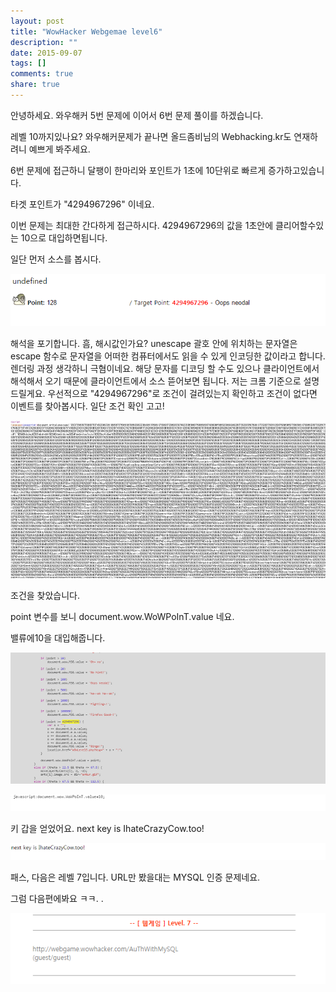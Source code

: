 ```yaml
---
layout: post
title: "WowHacker Webgemae level6"
description: ""
date: 2015-09-07
tags: []
comments: true
share: true
---
```


안녕하세요. 와우해커 5번 문제에 이어서 6번 문제 풀이를 하겠습니다.

레벨 10까지있나요? 와우해커문제가 끝나면 올드좀비님의 Webhacking.kr도 연재하려니 예쁘게 봐주세요.

6번 문제에 접근하니 달팽이 한마리와 포인트가 1초에 10단위로 빠르게 증가하고있습니다.

타겟 포인트가 "4294967296" 이네요.

이번 문제는 최대한 간다하게 접근하시다. 4294967296의 값을 1초안에 클리어할수있는 10으로 대입하면됩니다.

일단 먼저 소스를 봅시다.

  

  

![](/assets/images/posts/82/2667993F55ED67D034662D.PNG)

  

  

해석을 포기합니다. 흠, 해시값인가요? unescape 괄호 안에 위치하는 문자열은 escape 함수로 문자열을 어떠한 컴퓨터에서도 읽을 수
있게 인코딩한 값이라고 합니다. 렌더링 과정 생각하니 극혐이네요. 해당 문자를 디코딩 할 수도 있으나 클라이언트에서 해석해서 오기 때문에
클라이언트에서 소스 뜯어보면 됩니다. 저는 크롬 기준으로 설명드릴게요. 우선적으로 "4294967296"로 조건이 걸려있는지 확인하고 조건이
없다면 이벤트를 찾아봅시다. 일단 조건 확인 고고!

  

  

![](/assets/images/posts/82/2659A14655ED64E711CBFD.PNG)

  

  

  

  

조건을 찾았습니다.

  

  

<!-- Begin

var dir = "http://webgame.wowhacker.com/AnTsGam3/";

var images = new Array(

dir+"antdl.gif",

dir+"antdn.gif",

dir+"antdr.gif",

dir+"antlt.gif",

dir+"antrt.gif",

dir+"antul.gif",

dir+"antup.gif",

dir+"antur.gif"

);

  

var isMinNS4 = (document.layers) ? 1 : 0;

var isMinIE4 = (document.all) ? 1 : 0;

  

var _LBimgList;

var _LBimgCount;

var _LBbase = "LBbase";

var _LBlow = "LBlow";

var _LBhigh = "LBhigh";

var _LBwidth;

var _LBheight;

var _LBbaseLayer;

var _LBlowLayer;

var _LBhighLayer;

function createLoadBar(width, height, bdSize, bdColor, bgColor, fgColor,
fontFace, fontSize, text) {

var txtLow, txtHigh, tblStart, tblEnd;

var str;

txtLow = '<font color="' + fgColor + '" face="' + fontFace + '" size=' +
fontSize + '>' + text + '</font>';

txtHigh = '<font color="' + bgColor + '" face="' + fontFace + '" size=' +
fontSize + '>' + text + '</font>';

tblStart = '<table border=0 cellpadding=0 cellspacing=0 height=100%
width=100%><tr valign="center"><td align="center">';

tblEnd = '</td></tr></table>';

if (isMinNS4)

str = '<layer name="' + _LBbase + '" bgcolor="' + bdColor + '" width=' + width
+ ' height=' + height + ' visibility="hide">\n'

\+ ' <layer name="' + _LBlow + '" bgcolor="' + bgColor + '" left=' + bdSize +
' top=' + bdSize + ' width=' + (width - 2 * bdSize) + ' height=' + (height - 2
* bdSize) + '>' + tblStart + txtLow + tblEnd + '</layer>\n'

\+ ' <layer name="' + _LBhigh + '" bgcolor="' + fgColor + '" left=' + bdSize +
' top=' + bdSize + ' width=' + (width - 2 * bdSize) + ' height=' + (height - 2
* bdSize) + '>' + tblStart + txtHigh + tblEnd + '</layer>\n'

\+ '</layer>';

if (isMinIE4)

str = '<div id="' + _LBbase + '" style="position:absolute; background-color:'
+ bdColor + '; width:' + width + 'px; height:' + height + 'px;
visibility:hidden;">\n'

\+ ' <div id="' + _LBlow + '" style="position:absolute; background-color=' +
bgColor + '; left:' + bdSize + 'px; top:' + bdSize + 'px; width:' + (width - 2
* bdSize) + 'px; height:' + (height - 2 * bdSize) + 'px;">' + tblStart +
txtLow + tblEnd + '</div>\n'

\+ ' <div id="' + _LBhigh + '" style="position:absolute; background-color=' +
fgColor + '; left:' + bdSize + 'px; top:' + bdSize + 'px; width:' + (width - 2
* bdSize) + 'px; height:' + (height - 2 * bdSize) + 'px;">' + tblStart +
txtHigh + tblEnd + '</div>\n'

\+ '</div>';

document.writeln(str);

_LBwidth = width - 2 * bdSize;

_LBheight = height - 2 * bdSize;

}

function startLoadBar(srcList, x, y) {

var i, w, h;

if (isMinNS4) {

_LBbaseLayer = document.layers[_LBbase];

_LBlowLayer = _LBbaseLayer.document.layers[_LBlow];

_LBhighLayer = _LBbaseLayer.document.layers[_LBhigh];

}

if (isMinIE4) {

_LBbaseLayer = eval('document.all.' + _LBbase);

_LBlowLayer = eval('document.all.' + _LBlow);

_LBhighLayer = eval('document.all.' + _LBhigh);

}

if (isMinNS4) {

w = window.innerWidth;

h = window.innerHeight;

}

if (isMinIE4) {

w = document.body.clientWidth;

h = document.body.clientHeight;

}

if (x == null)

x = Math.round((w - _LBwidth) / 2);

if (y == null)

y = Math.round((h - _LBheight) / 2);

moveLayerTo(_LBbaseLayer, x, y);

clipLayer(_LBhighLayer, 0, 0, 0, _LBheight);

showLayer(_LBbaseLayer);

_LBimgCount = 0;

_LBimgList = new Array();

for (i = 0; i < srcList.length; i++) {

_LBimgList[i] = new Image();

_LBimgList[i].onabort = _LBupdate;

_LBimgList[i].onerror = _LBupdate;

_LBimgList[i].onload = _LBupdate;

}

for (i = 0; i < srcList.length; i++)

_LBimgList[i].src = srcList[i];

}

  

function endLoadBar() {

}

  

function _LBupdate() {

var pct;

_LBimgCount++;

pct = _LBimgCount / _LBimgList.length;

clipLayer(_LBhighLayer, 0, 0, Math.round(pct * _LBwidth), _LBheight);

if (_LBimgCount == _LBimgList.length) {

setTimeout('hideLayer(_LBbaseLayer)', 500);

endLoadBar();

}

}

  

function moveLayerTo(layer, x, y) {

if (isMinNS4)

layer.moveTo(x, y);

if (isMinIE4) {

layer.style.left = x;

layer.style.top = y;

}

}

function hideLayer(layer) {

if (isMinNS4)

layer.visibility = "hide";

if (isMinIE4)

layer.style.visibility = "hidden";

}

function getWindowWidth() {

if (isMinNS4)

return(window.innerWidth);

if (isMinIE4)

return(document.body.offsetWidth);

return(-1);

}

function getWindowHeight() {

if (isMinNS4)

return(window.innerHeight);

if (isMinIE4)

return(document.body.offsetHeight);

return(-1);

}

function getPageScrollX() {

if (isMinNS4)

return(window.pageXOffset);

if (isMinIE4)

return(document.body.scrollLeft);

return(-1);

}

function getPageScrollY() {

if (isMinNS4)

return(window.pageYOffset);

if (isMinIE4)

return(document.body.scrollTop);

return(-1);

}

function getHeight(layer) {

if (isMinNS4) {

if (layer.document.height)

return(layer.document.height);

else

return(layer.clip.bottom - layer.clip.top);

}

if (isMinIE4) {

if (false && layer.style.pixelHeight)

return(layer.style.pixelHeight);

else

return(layer.clientHeight);

}

return(-1);

}

function getWidth(layer) {

if (isMinNS4) {

if (layer.document.width)

return(layer.document.width);

else

return(layer.clip.right - layer.clip.left);

}

if (isMinIE4) {

if (layer.style.pixelWidth)

return(layer.style.pixelWidth);

else

return(layer.clientWidth);

}

return(-1);

}

function getLeft(layer) {

if (isMinNS4)

return(layer.left);

if (isMinIE4)

return(layer.style.pixelLeft);

return(-1);

}

function getTop(layer) {

if (isMinNS4)

return(layer.top);

if (isMinIE4)

return(layer.style.pixelTop);

return(-1);

}

function getRight(layer) {

if (isMinNS4)

return(layer.left + getWidth(layer));

if (isMinIE4)

return(layer.style.pixelLeft + getWidth(layer));

return(-1);

}

function getBottom(layer) {

if (isMinNS4)

return(layer.top + getHeight(layer));

else if (isMinIE4)

return(layer.style.pixelTop + getHeight(layer));

return(-1);

}

function moveLayerBy(layer, dx, dy) {

if (isMinNS4)

layer.moveBy(dx, dy);

if (isMinIE4) {

layer.style.pixelLeft += dx;

layer.style.pixelTop+= dy;

}

}

function showLayer(layer) {

if (isMinNS4)

layer.visibility = "show";

if (isMinIE4)

layer.style.visibility = "visible";

}

function clipLayer(layer, clipleft, cliptop, clipright, clipbottom) {

if (isMinNS4) {

layer.clip.left = clipleft;

layer.clip.top= cliptop;

layer.clip.right= clipright;

layer.clip.bottom = clipbottom;

}

if (isMinIE4)

layer.style.clip = 'rect(' + cliptop + ' ' +clipright + ' ' + clipbottom + ' '
+ clipleft +')';

}

var mouseX = 0;

var mouseY = 0;

if (isMinNS4)

document.captureEvents(Event.MOUSEMOVE);

document.onmousemove = getMousePosition;

function init() {

startLoadBar(images);

}

function getMousePosition(e) {

if (isMinNS4) {

mouseX = e.pageX;

mouseY = e.pageY;

}

if (isMinIE4) {

mouseX = event.clientX + document.body.scrollLeft;

mouseY = event.clientY + document.body.scrollTop;

}

return true;

}

var ants = new Array(8);

function endLoadBar() {

var i;

for (i = 0; i < ants.length; i++) {

if (isMinNS4) {

ants[i] = document.layers["ant" + (i + 1)];

ants[i].image = ants[i].document.images["antimg" + (i + 1)];

}

if (isMinIE4) {

ants[i] = eval('document.all.ant' + (i + 1));

ants[i].image = document.images["antimg" + (i + 1)];

}

initAnt(i);

showLayer(ants[i]);

}

updateAnts();

}

function initAnt(n) {

var s, x, y;

x = Math.floor(Math.random() * getWindowWidth());

y = Math.floor(Math.random() * getWindowHeight());

s = Math.floor(Math.random() * 4);

if (s == 0)

x = -getWidth(ants[n]);

if (s == 1)

x = getWindowWidth();

if (s == 2)

y = -getHeight(ants[n]);

if (s == 3)

y = getWindowHeight();

x += getPageScrollX();

y += getPageScrollY();

moveLayerTo(ants[n], x, y);

}

function updateAnts() {

  

var i, dx, dy, theta, d;

  

d = 3;

  

for (i = 0; i < ants.length; i++) {

dx = mouseX - getLeft(ants[i]);

dy = mouseY - getTop(ants[i]);

theta = Math.round(Math.atan2(-dy, dx) * 180 / Math.PI);

if (theta < 0)

theta += 360;

  

if (Math.abs(dx) < d && Math.abs(dy) < d) {

initAnt(i);

var point = document.wow.WoWPoInT.value;

point++;

  

if (point > 5)

document.wow.MSG.value = 'T_T~';

  

if (point > 10)

document.wow.MSG.value = 'Oh~ no';

  

if (point > 20)

document.wow.MSG.value = 'No hint!';

  

if (point > 100)

document.wow.MSG.value = 'Oops neodal';

  

if (point > 500)

document.wow.MSG.value = 'ha~~ak ha~~ak';

  

if (point > 1000)

document.wow.MSG.value = 'Fighting~!';

  

if (point > 100000)

document.wow.MSG.value = 'FireFox Good~!';

  

if (point >= 4294967296) {

var o = "";

o += document.b.a.value;

o += document.e.a.value;

o += document.c.a.value;

o += document.a.a.value;

o += document.d.a.value;

document.wow.MSG.value = "Bingo!";

location.href="wOwLevel6.php?msg=" + o + "!";

}

document.wow.WoWPoInT.value = point;

}

else if (theta > 22.5 && theta <= 67.5) {

moveLayerBy(ants[i], d, -d);

ants[i].image.src = dir+"antur.gif";

}

else if (theta > 67.5 && theta <= 112.5) {

moveLayerBy(ants[i], 0, -d);

ants[i].image.src = dir+"antup.gif";

}

else if (theta > 112.5 && theta <= 157.5) {

moveLayerBy(ants[i], -d, -d);

ants[i].image.src = dir+"antul.gif";

}

else if (theta > 157.5 && theta <= 202.5) {

moveLayerBy(ants[i], -d, 0);

ants[i].image.src = dir+"antlt.gif";

}

else if (theta > 202.5 && theta <= 247.5) {

moveLayerBy(ants[i], -d, d);

ants[i].image.src = dir+"antdl.gif";

}

else if (theta > 247.5 && theta <= 292.5) {

moveLayerBy(ants[i], 0, d);

ants[i].image.src = dir+"antdn.gif";

}

else if (theta > 292.5 && theta <= 337.5) {

moveLayerBy(ants[i], d, d);

ants[i].image.src = dir+"antdr.gif";

}

else {

moveLayerBy(ants[i], d, 0);

ants[i].image.src = dir+"antrt.gif";

}

}

  

setTimeout('updateAnts()', 50);

return;

}

// End -->

  

point 변수를 보니 document.wow.WoWPoInT.value 네요.

밸류에10을 대입해줍니다.

![](/assets/images/posts/82/255E633455ED65FB1F4272.PNG)

  

![](/assets/images/posts/82/2264C53855ED6710397813.PNG)

  

키 갑을 얻었어요. next key is IhateCrazyCow.too!

![](/assets/images/posts/82/2628AA3855ED67110520F8.PNG)

  

패스, 다음은 레벨 7입니다. URL만 봤을대는 MYSQL 인증 문제네요.

그럼 다음편에봐요 ㅋㅋ. .

  

![](/assets/images/posts/82/272DFA4455ED676A0D1D49.PNG)

  

  

  

  

  

  

